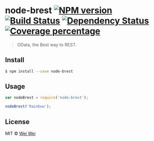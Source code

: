 # node-brest [![NPM version][npm-image]][npm-url] [![Build Status][travis-image]][travis-url] [![Dependency Status][daviddm-image]][daviddm-url] [![Coverage percentage][coveralls-image]][coveralls-url]
> OData, the Best way to REST.


## Install

```sh
$ npm install --save node-brest
```


## Usage

```js
var nodeBrest = require('node-brest');

nodeBrest('Rainbow');
```

## License

MIT © [Wei Wei]()


[npm-image]: https://badge.fury.io/js/node-brest.svg
[npm-url]: https://npmjs.org/package/node-brest
[travis-image]: https://travis-ci.org/wewei/node-brest.svg?branch=master
[travis-url]: https://travis-ci.org/wewei/node-brest
[daviddm-image]: https://david-dm.org/wewei/node-brest.svg?theme=shields.io
[daviddm-url]: https://david-dm.org/wewei/node-brest
[coveralls-image]: https://coveralls.io/repos/wewei/node-brest/badge.svg
[coveralls-url]: https://coveralls.io/r/wewei/node-brest
